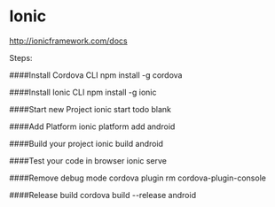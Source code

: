 # Ionic

http://ionicframework.com/docs

Steps:

####Install Cordova CLI npm install -g cordova

####Install Ionic CLI npm install -g ionic

####Start new Project ionic start todo blank

####Add Platform ionic platform add android

####Build your project ionic build android

####Test your code in browser ionic serve

####Remove debug mode cordova plugin rm cordova-plugin-console

####Release build cordova build --release android
